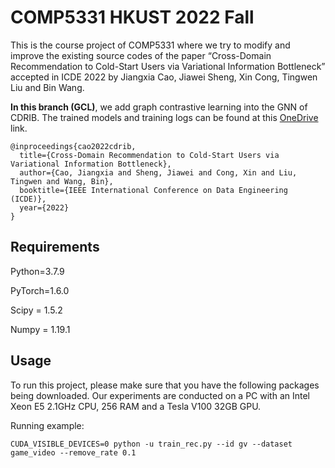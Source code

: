 COMP5331 HKUST 2022 Fall
===

This is the course project of COMP5331 where we try to modify and improve the existing source codes of the paper “Cross-Domain Recommendation to Cold-Start Users
via Variational Information Bottleneck” accepted in ICDE 2022 by Jiangxia Cao, Jiawei Sheng, Xin Cong, Tingwen Liu and Bin Wang.

**In this branch (GCL)**, we add graph contrastive learning into the GNN of CDRIB. The trained models and training logs can be found at this [OneDrive](https://hkustconnect-my.sharepoint.com/:f:/g/personal/ssongad_connect_ust_hk/En34Pt0xmwBGoP_4LNWDwUYBrgVW4G2OoVOb5IUBnGjhwg?e=5LH6ve) link.

```
@inproceedings{cao2022cdrib,
  title={Cross-Domain Recommendation to Cold-Start Users via Variational Information Bottleneck},
  author={Cao, Jiangxia and Sheng, Jiawei and Cong, Xin and Liu, Tingwen and Wang, Bin},
  booktitle={IEEE International Conference on Data Engineering (ICDE)},
  year={2022}
}
```

Requirements
---

Python=3.7.9

PyTorch=1.6.0

Scipy = 1.5.2

Numpy = 1.19.1

Usage
---

To run this project, please make sure that you have the following packages being downloaded. Our experiments are conducted on a PC with an Intel Xeon E5 2.1GHz CPU, 256 RAM and a Tesla V100 32GB GPU. 

Running example:

```shell
CUDA_VISIBLE_DEVICES=0 python -u train_rec.py --id gv --dataset game_video --remove_rate 0.1
```


